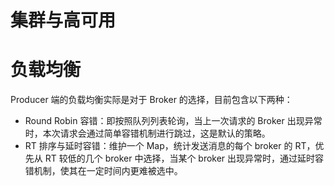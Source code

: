 # 集群与高可用

# 负载均衡

Producer 端的负载均衡实际是对于 Broker 的选择，目前包含以下两种：

- Round Robin 容错：即按照队列列表轮询，当上一次请求的 Broker 出现异常时，本次请求会通过简单容错机制进行跳过，这是默认的策略。
- RT 排序与延时容错：维护一个 Map，统计发送消息的每个 broker 的 RT，优先从 RT 较低的几个 broker 中选择，当某个 broker 出现异常时，通过延时容错机制，使其在一定时间内更难被选中。

